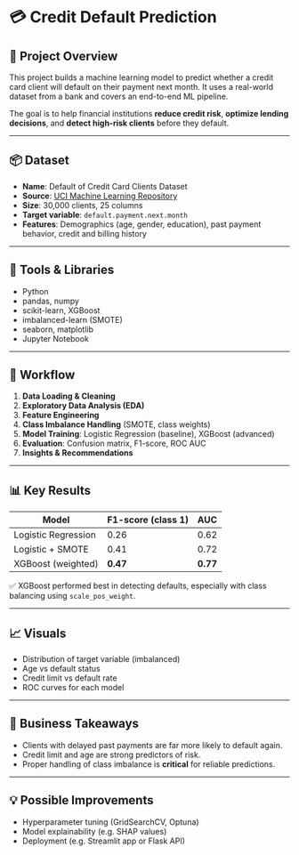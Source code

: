 # 💳 Credit Default Prediction

## 🧠 Project Overview

This project builds a machine learning model to predict whether a credit card client will default on their payment next month. It uses a real-world dataset from a bank and covers an end-to-end ML pipeline.

The goal is to help financial institutions **reduce credit risk**, **optimize lending decisions**, and **detect high-risk clients** before they default.

---

## 📦 Dataset

- **Name**: Default of Credit Card Clients Dataset  
- **Source**: [UCI Machine Learning Repository](https://www.kaggle.com/datasets/uciml/default-of-credit-card-clients-dataset)  
- **Size**: 30,000 clients, 25 columns  
- **Target variable**: `default.payment.next.month`  
- **Features**: Demographics (age, gender, education), past payment behavior, credit and billing history

---

## 🧰 Tools & Libraries

- Python
- pandas, numpy
- scikit-learn, XGBoost
- imbalanced-learn (SMOTE)
- seaborn, matplotlib
- Jupyter Notebook

---

## 🚀 Workflow

1. **Data Loading & Cleaning**
2. **Exploratory Data Analysis (EDA)**
3. **Feature Engineering**
4. **Class Imbalance Handling** (SMOTE, class weights)
5. **Model Training**: Logistic Regression (baseline), XGBoost (advanced)
6. **Evaluation**: Confusion matrix, F1-score, ROC AUC
7. **Insights & Recommendations**

---

## 📊 Key Results

| Model                    | F1-score (class 1) | AUC   |
|--------------------------|--------------------|-------|
| Logistic Regression      | 0.26               | 0.62  |
| Logistic + SMOTE         | 0.41               | 0.72  |
| XGBoost (weighted)       | **0.47**           | **0.77** |

✅ XGBoost performed best in detecting defaults, especially with class balancing using `scale_pos_weight`.

---

## 📈 Visuals

- Distribution of target variable (imbalanced)
- Age vs default status
- Credit limit vs default rate
- ROC curves for each model

---

## 📌 Business Takeaways

- Clients with delayed past payments are far more likely to default again.
- Credit limit and age are strong predictors of risk.
- Proper handling of class imbalance is **critical** for reliable predictions.

---

## 💡 Possible Improvements

- Hyperparameter tuning (GridSearchCV, Optuna)
- Model explainability (e.g. SHAP values)
- Deployment (e.g. Streamlit app or Flask API)





